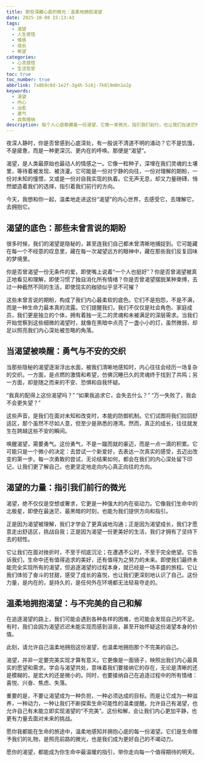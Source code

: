 ```yaml
---
title: 那些深藏心底的微光：温柔地拥抱渴望
date: 2025-10-08 15:13:43
tags:
  - 渴望
  - 人生感悟
  - 情感
  - 成长
  - 希望
categories:
  - 心灵感悟
  - 生活哲思
toc: true
toc_number: true
abbrlink: 7a8b9c0d-1e2f-3g4h-5i6j-7k8l9m0n1o2p
keywords:
  - 渴望
  - 内心
  - 治愈
  - 勇气
  - 自我接纳
description: 每个人心底都藏着一份渴望，它像一束微光，指引我们前行，也让我们在迷茫时找到方向。这篇文章将带你温柔地探索渴望的深层含义，理解它如何塑造我们的内心世界，并学会如何与这份深沉的期盼和谐共处，从中汲取力量，走向更丰盛的人生。
---
```


夜深人静时，你是否曾感到心底深处，有一股说不清道不明的涌动？它不是饥饿，不是疲惫，而是一种更深沉、更内在的呼唤。那便是“渴望”。

渴望，是人类最原始也最动人的情感之一。它像一粒种子，深埋在我们灵魂的土壤里，等待着被发现、被浇灌。它可能是一份对宁静的向往，一份对理解的期盼，一份对未知的憧憬，又或是一份对自我实现的执着。它无声无息，却又力量磅礴，悄然塑造着我们的选择，指引着我们前行的方向。

今天，我想和你一起，温柔地走进这份“渴望”的内心世界，去感受它，去理解它，去拥抱它。

## 渴望的底色：那些未曾言说的期盼

很多时候，我们的渴望是隐秘的，甚至连我们自己都未曾清晰地捕捉到。它可能藏在每一个不经意的叹息里，藏在每一次凝望远方的眼神中，藏在那些我们反复回味的梦境里。

你是否曾渴望一份无条件的爱，即使嘴上说着“一个人也挺好”？你是否曾渴望被真正地看见和理解，即使习惯了独自消化所有情绪？你是否曾渴望摆脱某种束缚，去过一种截然不同的生活，即使现实的枷锁似乎坚不可摧？

这些未曾言说的期盼，构成了我们内心最柔软的底色。它们不是抱怨，不是不满，而是一种生命力最本真的流露。它们提醒我们，我们不仅仅是社会角色、家庭成员，我们更是独立的个体，拥有着独一无二的灵魂和未被满足的深层需求。当我们开始觉察到这些细微的渴望时，就像在黑暗中点亮了一盏小小的灯，虽然微弱，却足以照亮我们内心深处被忽略的角落。

## 当渴望被唤醒：勇气与不安的交织

当那些隐秘的渴望逐渐浮出水面，被我们清晰地感知时，内心往往会经历一场复杂的交织。一方面，是点燃的激情和希望，仿佛沉睡已久的灵魂终于找到了共鸣；另一方面，却是随之而来的不安、恐惧和自我怀疑。

“我真的配得上这份渴望吗？”
“如果我追求它，会失去什么？”
“万一失败了，我会不会更失望？”

这些声音，是我们在面对未知和改变时，本能的防御机制。它们试图将我们拉回舒适区，那个虽然不尽如人意，但至少是熟悉的港湾。然而，真正的成长，往往就发生在跨越这些不安的瞬间。

唤醒渴望，需要勇气。这份勇气，不是一蹴而就的豪迈，而是一点一滴的积累。它可能只是一个微小的决定：去尝试一个新爱好，去表达一次真实的感受，去迈出改变的第一步。每一次勇敢的尝试，无论结果如何，都会在我们的内心深处留下印记，让我们更了解自己，也更坚定地走向内心真正向往的方向。

## 渴望的力量：指引我们前行的微光

渴望，绝不仅仅是空想或奢求，它更是一种强大的内在驱动力。它像我们生命中的北极星，即使在最迷茫、最黑暗的时刻，也能为我们提供方向和指引。

正是因为渴望被理解，我们才学会了更真诚地沟通；正是因为渴望成长，我们才愿意走出舒适区，挑战自我；正是因为渴望一份更美好的生活，我们才拥有了坚持下去的韧性。

它让我们在面对挫折时，不至于彻底沉沦；在遭遇不公时，不至于完全绝望。它告诉我们，生命中还有值得追求的美好，还有值得为之努力的未来。即使我们最终未能完全实现所有的渴望，但追逐渴望的过程本身，就已经是一场丰盛的旅程。它让我们体验了奋斗的甘甜，感受了成长的喜悦，也让我们更深刻地认识了自己。这份力量，是内在的，是持久的，是任何外在环境都无法轻易夺走的。

## 温柔地拥抱渴望：与不完美的自己和解

在追逐渴望的路上，我们可能会遇到各种各样的困难，也可能会发现自己的不足。有时，我们会因为渴望迟迟未能实现而感到沮丧，甚至开始怀疑这份渴望本身的价值。

此刻，请允许自己温柔地拥抱这份渴望，也温柔地拥抱那个不完美的自己。

渴望，并非一定要完美实现才算有意义。它更像是一面镜子，映照出我们内心最真实的愿望和需求。学会与渴望共处，意味着我们要接纳它的存在，无论是清晰的还是模糊的，是宏大的还是微小的。同时，也要接纳自己在追逐过程中的所有情绪：喜悦、兴奋、焦虑、失落。

重要的是，不要让渴望成为一种负担，一种必须达成的目标。而是让它成为一种滋养，一种动力，一种让我们不断探索生命可能性的温柔提醒。允许自己有渴望，也允许自己有未能立即实现渴望的“不完美”。这份和解，会让我们内心更加平静，也更有力量去面对未来的挑战。

愿你我都能在生命的旅途中，温柔地感知并拥抱心底的每一份渴望。它们是生命赠予我们的礼物，是照亮前路的微光，也是我们成为更好自己的不竭动力。

愿你的渴望，都能成为你生命中最温暖的指引，带你走向每一个值得期待的明天。
